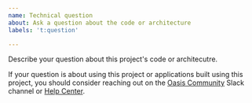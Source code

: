 ```yaml
---
name: Technical question
about: Ask a question about the code or architecture
labels: 't:question'

---
```


Describe your question about this project's code or architecutre.

If your question is about using this project or applications built using this project, you should
consider reaching out on the [Oasis Community](https://oasiscommunity.slack.com) Slack channel or [Help Center](https://help.oasislabs.com/en/).
